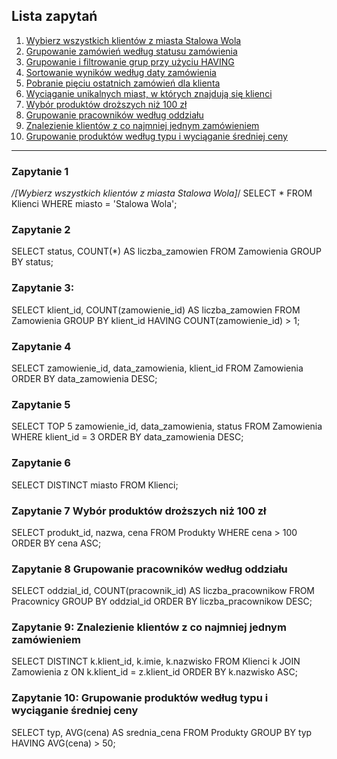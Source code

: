 ## Lista zapytań

1. [Wybierz wszystkich klientów z miasta Stalowa Wola](#zapytanie-1)
2. [Grupowanie zamówień według statusu zamówienia](#zapytanie-2)
3. [Grupowanie i filtrowanie grup przy użyciu HAVING](#zapytanie-3)
4. [Sortowanie wyników według daty zamówienia](#zapytanie-4)
5. [Pobranie pięciu ostatnich zamówień dla klienta](#zapytanie-5)
6. [Wyciąganie unikalnych miast, w których znajdują się klienci](#zapytanie-6)
7. [Wybór produktów droższych niż 100 zł](#zapytanie-7)
8. [Grupowanie pracowników według oddziału](#zapytanie-8)
9. [Znalezienie klientów z co najmniej jednym zamówieniem](#zapytanie-9)
10. [Grupowanie produktów według typu i wyciąganie średniej ceny](#zapytanie-10)

---

### Zapytanie 1  
*/[Wybierz wszystkich klientów z miasta Stalowa Wola]*/
SELECT * 
FROM Klienci
WHERE miasto = 'Stalowa Wola';

### Zapytanie 2
SELECT status, COUNT(*) AS liczba_zamowien
FROM Zamowienia
GROUP BY status;

### Zapytanie 3: 
SELECT klient_id, COUNT(zamowienie_id) AS liczba_zamowien
FROM Zamowienia
GROUP BY klient_id
HAVING COUNT(zamowienie_id) > 1;

### Zapytanie 4
SELECT zamowienie_id, data_zamowienia, klient_id
FROM Zamowienia
ORDER BY data_zamowienia DESC;

### Zapytanie 5
SELECT TOP 5 zamowienie_id, data_zamowienia, status
FROM Zamowienia
WHERE klient_id = 3
ORDER BY data_zamowienia DESC;

### Zapytanie 6
SELECT DISTINCT miasto
FROM Klienci;

### Zapytanie 7 Wybór produktów droższych niż 100 zł 
SELECT produkt_id, nazwa, cena
FROM Produkty
WHERE cena > 100
ORDER BY cena ASC;

### Zapytanie 8 Grupowanie pracowników według oddziału 
SELECT oddzial_id, COUNT(pracownik_id) AS liczba_pracownikow
FROM Pracownicy
GROUP BY oddzial_id
ORDER BY liczba_pracownikow DESC;

### Zapytanie 9:  Znalezienie klientów z co najmniej jednym zamówieniem 
SELECT DISTINCT k.klient_id, k.imie, k.nazwisko
FROM Klienci k
JOIN Zamowienia z ON k.klient_id = z.klient_id
ORDER BY k.nazwisko ASC;

### Zapytanie 10:  Grupowanie produktów według typu i wyciąganie średniej ceny 
SELECT typ, AVG(cena) AS srednia_cena
FROM Produkty
GROUP BY typ
HAVING AVG(cena) > 50;
